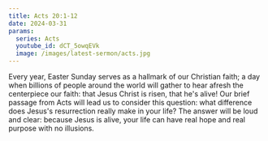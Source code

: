 ```yaml
---
title: Acts 20:1-12
date: 2024-03-31
params:
  series: Acts
  youtube_id: dCT_5owqEVk
  image: /images/latest-sermon/acts.jpg
---
```

Every year, Easter Sunday serves as a hallmark of our Christian faith; a day when billions of people around the world will gather to hear afresh the centerpiece our faith: that Jesus Christ is risen, that he's alive! Our brief passage from Acts will lead us to consider this question: what difference does Jesus's resurrection really make in your life? The answer will be loud and clear: because Jesus is alive, your life can have real hope and real purpose with no illusions.
